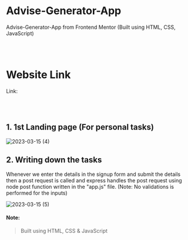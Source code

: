 # Advise-Generator-App
Advise-Generator-App from Frontend Mentor (Built using HTML, CSS, JavaScript)

<br>
<br>

# Website Link
Link: 

<br>
<br>

## 1. 1st Landing page (For personal tasks)

![2023-03-15 (4)](https://user-images.githubusercontent.com/123357802/225306559-a6e9cec5-7da3-4ff5-9b47-50c991522d62.png)

## 2. Writing down the tasks  

Whenever we enter the details in the signup form and submit the details then a post request is called and express handles the post request using node post function written in the "app.js" file. (Note: No validations is performed for the inputs)

![2023-03-15 (5)](https://user-images.githubusercontent.com/123357802/225306054-885e6e34-7ce3-469e-ac65-fcd088080ca9.png)




#### Note:
> Built using HTML, CSS & JavaScript
